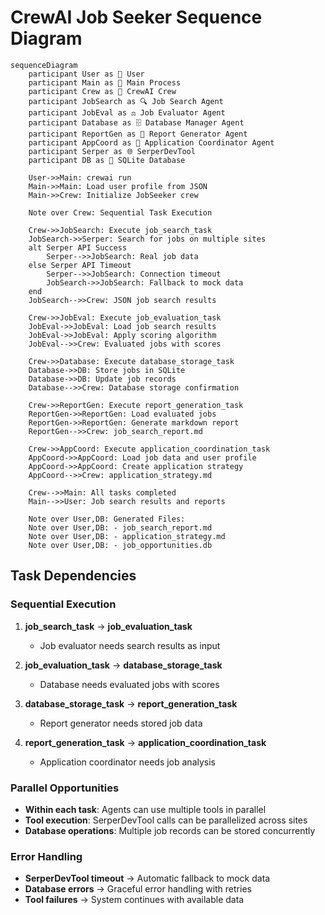 # CrewAI Job Seeker Sequence Diagram

```mermaid
sequenceDiagram
    participant User as 👤 User
    participant Main as 🚀 Main Process
    participant Crew as 🤖 CrewAI Crew
    participant JobSearch as 🔍 Job Search Agent
    participant JobEval as ⚖️ Job Evaluator Agent
    participant Database as 🗄️ Database Manager Agent
    participant ReportGen as 📄 Report Generator Agent
    participant AppCoord as 🎯 Application Coordinator Agent
    participant Serper as 🌐 SerperDevTool
    participant DB as 💾 SQLite Database

    User->>Main: crewai run
    Main->>Main: Load user profile from JSON
    Main->>Crew: Initialize JobSeeker crew
    
    Note over Crew: Sequential Task Execution
    
    Crew->>JobSearch: Execute job_search_task
    JobSearch->>Serper: Search for jobs on multiple sites
    alt Serper API Success
        Serper-->>JobSearch: Real job data
    else Serper API Timeout
        Serper-->>JobSearch: Connection timeout
        JobSearch->>JobSearch: Fallback to mock data
    end
    JobSearch-->>Crew: JSON job search results
    
    Crew->>JobEval: Execute job_evaluation_task
    JobEval->>JobEval: Load job search results
    JobEval->>JobEval: Apply scoring algorithm
    JobEval-->>Crew: Evaluated jobs with scores
    
    Crew->>Database: Execute database_storage_task
    Database->>DB: Store jobs in SQLite
    Database->>DB: Update job records
    Database-->>Crew: Database storage confirmation
    
    Crew->>ReportGen: Execute report_generation_task
    ReportGen->>ReportGen: Load evaluated jobs
    ReportGen->>ReportGen: Generate markdown report
    ReportGen-->>Crew: job_search_report.md
    
    Crew->>AppCoord: Execute application_coordination_task
    AppCoord->>AppCoord: Load job data and user profile
    AppCoord->>AppCoord: Create application strategy
    AppCoord-->>Crew: application_strategy.md
    
    Crew-->>Main: All tasks completed
    Main-->>User: Job search results and reports

    Note over User,DB: Generated Files:
    Note over User,DB: - job_search_report.md
    Note over User,DB: - application_strategy.md  
    Note over User,DB: - job_opportunities.db
```

## Task Dependencies

### Sequential Execution
1. **job_search_task** → **job_evaluation_task**
   - Job evaluator needs search results as input
   
2. **job_evaluation_task** → **database_storage_task**
   - Database needs evaluated jobs with scores
   
3. **database_storage_task** → **report_generation_task**
   - Report generator needs stored job data
   
4. **report_generation_task** → **application_coordination_task**
   - Application coordinator needs job analysis

### Parallel Opportunities
- **Within each task**: Agents can use multiple tools in parallel
- **Tool execution**: SerperDevTool calls can be parallelized across sites
- **Database operations**: Multiple job records can be stored concurrently

### Error Handling
- **SerperDevTool timeout** → Automatic fallback to mock data
- **Database errors** → Graceful error handling with retries
- **Tool failures** → System continues with available data

